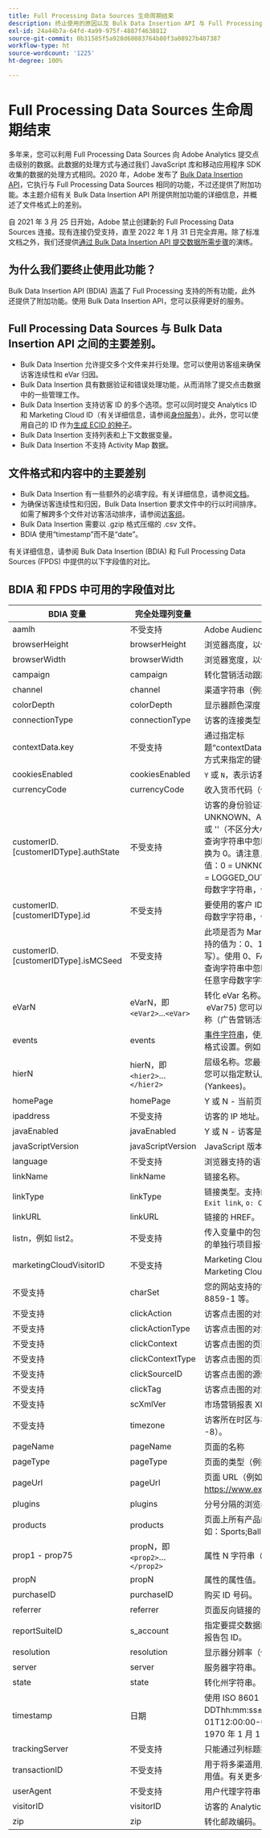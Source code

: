 ```yaml
---
title: Full Processing Data Sources 生命周期结束
description: 终止使用的原因以及 Bulk Data Insertion API 与 Full Processing Data Sources 之间的对比。
exl-id: 24a44b7a-64fd-4a99-975f-4887f4638812
source-git-commit: 0b31585f5a928d68083764b80f3a08927b407387
workflow-type: ht
source-wordcount: '1225'
ht-degree: 100%

---
```


# Full Processing Data Sources 生命周期结束

多年来，您可以利用 Full Processing Data Sources 向 Adobe Analytics 提交点击级别的数据。此数据的处理方式与通过我们 JavaScript 库和移动应用程序 SDK 收集的数据的处理方式相同。2020 年，Adobe 发布了 [Bulk Data Insertion API](https://www.adobe.io/apis/experiencecloud/analytics/docs.html#!AdobeDocs/analytics-2.0-apis/master/bdia.md)，它执行与 Full Processing Data Sources 相同的功能，不过还提供了附加功能。本主题介绍有关 Bulk Data Insertion API 所提供附加功能的详细信息，并概述了文件格式上的差别。

自 2021 年 3 月 25 日开始，Adobe 禁止创建新的 Full Processing Data Sources 连接。现有连接仍受支持，直至 2022 年 1 月 31 日完全弃用。除了标准文档之外，我们还提供[通过 Bulk Data Insertion API 提交数据所需步骤](https://adobe.ly/aabdia)的演练。

## 为什么我们要终止使用此功能？

Bulk Data Insertion API (BDIA) 涵盖了 Full Processing 支持的所有功能，此外还提供了附加功能。使用 Bulk Data Insertion API，您可以获得更好的服务。

## Full Processing Data Sources 与 Bulk Data Insertion API 之间的主要差别。

* Bulk Data Insertion 允许提交多个文件来并行处理。您可以使用访客组来确保访客连续性和 eVar 归因。
* Bulk Data Insertion 具有数据验证和错误处理功能，从而消除了提交点击数据中的一些管理工作。
* Bulk Data Insertion 支持访客 ID 的多个选项。您可以同时提交 Analytics ID 和 Marketing Cloud ID（有关详细信息，请参阅[身份服务](https://experienceleague.adobe.com/docs/id-service/using/home.html?lang=zh-Hans)）。此外，您可以使用自己的 ID 作为[生成 ECID 的种子](https://www.adobe.io/apis/experiencecloud/analytics/docs.html#!AdobeDocs/analytics-2.0-apis/master/bdia.md#customer-id-and-experience-cloud-visitor-id-seeds)。
* Bulk Data Insertion 支持列表和上下文数据变量。
* Bulk Data Insertion 不支持 Activity Map 数据。

## 文件格式和内容中的主要差别

* Bulk Data Insertion 有一些额外的必填字段。有关详细信息，请参阅[文档](https://www.adobe.io/apis/experiencecloud/analytics/docs.html#!AdobeDocs/analytics-2.0-apis/master/bdia.md)。
* 为确保访客连续性和归因，Bulk Data Insertion 要求文件中的行以时间排序。如需了解跨多个文件对访客活动排序，请参阅[访客组](https://www.adobe.io/apis/experiencecloud/analytics/docs.html#!AdobeDocs/analytics-2.0-apis/master/bdia.md#visitor-groups)。
* Bulk Data Insertion 需要以 .gzip 格式压缩的 .csv 文件。
* BDIA 使用“timestamp”而不是“date”。

有关详细信息，请参阅 Bulk Data Insertion (BDIA) 和 Full Processing Data Sources (FPDS) 中提供的以下字段值的对比。

## BDIA 和 FPDS 中可用的字段值对比

| BDIA 变量 | 完全处理列变量 | 描述 |
| --- | --- | --- |
| aamlh | 不受支持 | Adobe Audience Manager 位置提示。 |
| browserHeight | browserHeight | 浏览器高度，以像素为单位（例如，768） |
| browserWidth | browserWidth | 浏览器宽度，以像素为单位（例如，1024） |
| campaign | campaign | 转化营销活动跟踪代码 |
| channel | channel | 渠道字符串（例如，体育专栏） |
| colorDepth | colorDepth | 显示器颜色深度，以位为单位（例如，24） |
| connectionType | connectionType | 访客的连接类型（LAN 或调制解调器） |
| contextData.key | 不受支持 | 通过指定标题“contextData.product”或“contextData.color”的方式来指定的键值对。 |
| cookiesEnabled | cookiesEnabled | `Y` 或 `N`，表示访客是否支持第一方会话 Cookie |
| currencyCode | currencyCode | 收入货币代码（例如，`USD`） |
| customerID.[customerIDType].authState | 不受支持 | 访客的身份验证状态。支持的值为：0、1、2、UNKNOWN、AUTHENTICATED、LOGGED_OUT 或 &#39;&#39;（不区分大小写）。两个连续的单引号 (&#39;&#39;) 会从查询字符串中忽略该值，这会在发生点击操作时转换为 0。请注意，支持的 authState 数值表示以下值：0 = UNKNOWN，1 = AUTHENTICATED，2 = LOGGED_OUT。customerIDType 可以是任意字母数字字符串，但应视为区分大小写。 |
| customerID.[customerIDType].id | 不受支持 | 要使用的客户 ID。customerIDType 可以是任意字母数字字符串，但应视为区分大小写。 |
| customerID.[customerIDType].isMCSeed | 不受支持 | 此项是否为 Marketing Cloud 访客 ID 的种子。支持的值为：0、1、TRUE、FALSE、&#39;&#39;（不区分大小写）。使用 0、FALSE 或两个连续的单引号 (&#39;&#39;) 会从查询字符串中忽略该值。customerIDType 可以是任意字母数字字符串，但应视为区分大小写。 |
| eVarN | eVarN，即 `<eVar2>`...`<eVar>` | 转化 eVar 名称。您最多可有 75 个 eVar (eVar1 - eVar75) 您可以指定 eVar 名称 (eVar12) 或友好名称（广告营销活动 3）。 |
| events | events | [事件字符串](https://experienceleague.adobe.com/docs/analytics/implementation/vars/page-vars/events/event-serialization.html?lang=zh-Hans#vars)，使用与 s.events 变量相同的语法进行格式设置。例如：scAdd,event1,event7 |
| hierN | hierN，即 `<hier2>`…`</hier2>` | 层级名称。您最多可有 5 个层级 (hier1 - hier5）。您可以指定默认层级名称 `hier2` 或友好名称 (Yankees)。 |
| homePage | homePage | Y 或 N - 当前页面是否为访客的主页。 |
| ipaddress | 不受支持 | 访客的 IP 地址。 |
| javaEnabled | javaEnabled | Y 或 N - 访客是否已启用 Java。 |
| javaScriptVersion | javaScriptVersion | JavaScript 版本（例如 1.3）。 |
| language | 不受支持 | 浏览器支持的语言。例如：`en-us`。 |
| linkName | linkName | 链接名称。 |
| linkType | linkType | 链接类型。支持的值包括： `d: Download link`, `e: Exit link`, `o: Custom link`. |
| linkURL | linkURL | 链接的 HREF。 |
| listn，例如 list2。 | 不受支持 | 传入变量中的包含分隔的值列表，然后作为报告中的单独行项目报告 |
| marketingCloudVisitorID | 不受支持 | Marketing Cloud ID。请参阅[访客识别](https://experienceleague.adobe.com/docs/id-service/using/home.html?lang=zh-Hans#id-service-api)和 Marketing Cloud 访客 ID 服务 |
| 不受支持 | charSet | 您的网站支持的字符集。例如，UTF-8、ISO-8859-1 等。 |
| 不受支持 | clickAction | 访客点击图的对象标识符 (oid) |
| 不受支持 | clickActionType | 访客点击图的对象标识符类型 (oidt) |
| 不受支持 | clickContext | 访客点击图的页面标识符 (pid) |
| 不受支持 | clickContextType | 访客点击图的页面标识符类型 (pidt) |
| 不受支持 | clickSourceID | 访客点击图的源索引 (oi) |
| 不受支持 | clickTag | 访客点击图的对象标记名称 (ot) |
| 不受支持 | scXmlVer | 市场营销报表 XML 请求版本号（例如 1.0）。 |
| 不受支持 | timezone | 访客所在时区与格林威治时间的小时差（例如 -8）。 |
| pageName | pageName | 页面的名称 |
| pageType | pageType | 页面的类型（例如，“错误页面”）。 |
| pageUrl | pageUrl | 页面 URL（例如，https://www.example.com/index.html）。 |
| plugins | plugins | 分号分隔的浏览器插件名称列表。 |
| products | products | 页面上所有产品的列表。使用逗号分隔产品。例如：Sports;Ball;1;5.95,Toys; Top;1:1.99。 |
| prop1 - prop75 | propN，即 `<prop2>`…`</prop2>` | 属性 N 字符串（例如，体育专栏）。 |
| propN | propN | 属性的属性值。 |
| purchaseID | purchaseID | 购买 ID 号码。 |
| referrer | referrer | 页面反向链接的 URL。 |
| reportSuiteID | s_account | 指定要提交数据的报表包。应使用逗号来分隔多个报告包 ID。 |
| resolution | resolution | 显示器分辨率（例如 1024x768）。 |
| server | server | 服务器字符串。 |
| state | state | 转化州字符串。 |
| timestamp | 日期 | 使用 ISO 8601 日期格式 YYYY-MM-DDThh:mm:ss±UTC_offset（例如，2021-09-01T12:00:00-07:00），或者 Unix 时间格式（自 1970 年 1 月 1 日以来经过的秒数）。 |
| trackingServer | 不受支持 | 只能通过列标题提供。 |
| transactionID | 不受支持 | 用于将多渠道用户活动绑定在一起作报告之用的公用值。有关更多信息，请参阅[数据源用户指南](https://experienceleague.adobe.com/docs/analytics/import/data-sources/datasrc-home.html?lang=zh-Hans#data-sources)。 |
| userAgent | 不受支持 | 用户代理字符串 |
| visitorID | visitorID | 访客的 Analytics ID。请参阅[访客识别](https://experienceleague.adobe.com/docs/id-service/using/home.html?lang=zh-Hans)。 |
| zip | zip | 转化邮政编码。 |
